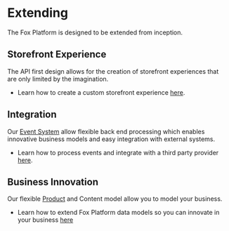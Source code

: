 # Extending

The Fox Platform is designed to be extended from inception. 

## Storefront Experience
The API first design allows for the creation of storefront experiences that are only limited by the imagination. 

- Learn how to create a custom storefront experience [here](experience.md).

## Integration 
Our [Event System](../events/index.md) allow flexible back end processing which enables innovative business models and easy integration with external systems.

- Learn how to process events and integrate with a third party provider [here](integrate.md).

## Business Innovation

Our flexible [Product](../products/index.md) and Content model allow you to model your business.

- Learn how to extend Fox Platform data models so you can innovate in your business [here](innovate.md)



